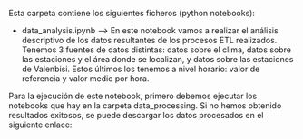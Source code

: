 Esta carpeta contiene los siguientes ficheros (python notebooks):

- data_analysis.ipynb --> En este notebook vamos a realizar el análisis descriptivo de los datos resultantes de los procesos ETL realizados. Tenemos 3 fuentes de datos distintas: datos sobre el clima, datos sobre las estaciones y el área donde se localizan, y datos sobre las estaciones de Valenbisi. Estos últimos los tenemos a nivel horario: valor de referencia y valor medio por hora.

Para la ejecución de este notebook, primero debemos ejecutar los notebooks que hay en la carpeta data_processing. Si no hemos obtenido resultados exitosos, se puede descargar los datos procesados en el siguiente enlace:

